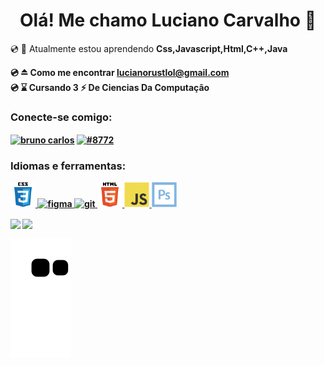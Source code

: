<h1 align="center">Olá! Me chamo Luciano Carvalho 🚀 </h1>
💿 🤖 Atualmente estou aprendendo <b>Css,Javascript,Html,C++,Java<b>
  
💿 ⏏️ Como me encontrar **lucianorustlol@gmail.com**<br>
💿 ⌛ Cursando 3 ⚡ De Ciencias Da Computação
  

<h3 align="left">Conecte-se comigo:</h3>
<p align="left">
<a href="https://github.com/LucianoCarvalhoJunior"
   
<a href="https://www.linkedin.com/in/luciano-carvalho-ba8378227/" target="blank"><img align="center" src="https://raw.githubusercontent.com/rahuldkjain/github-profile-readme-generator/master/src/images/icons/Social/linked-in-alt.svg" alt="bruno carlos" height="30" width="40" /></a>
<a href="https://discord.gg/#7884" target="blank"><img align="center" src="https://raw.githubusercontent.com/rahuldkjain/github-profile-readme-generator/master/src/images/icons/Social/discord.svg" alt="#8772" height="30" width="40" /></a>
</p>

<h3 align="left">Idiomas e ferramentas:</h3>
<p align="left"> <a href="https://www.w3schools.com/css/" target="_blank" rel="noreferrer"> <img src="https://raw.githubusercontent.com/devicons/devicon/master/icons/css3/css3-original-wordmark.svg" alt="css3" width="40" height="40"/> </a> <a href="https:// www.figma.com/" target="_blank" rel="noreferrer"> <img src="https://www.vectorlogo.zone/logos/figma/figma-icon.svg" alt="figma" width= "40" height="40"/> </a> <a href="https://git-scm.com/" target="_blank" rel="noreferrer"> <img src="https://www.vectorlogo.zone/logos/git-scm/git-scm-icon.svg" alt="git" width="40" height="40"/> </a> <a href="https://www.w3. org/html/" target="_blank" rel="noreferrer"> <img src="https://raw.githubusercontent.com/devicons/devicon/master/icons/html5/html5-original-wordmark.svg" alt ="html5" width="40" height="40"/> </a> <a href="https://developer.mozilla.org/en-US/docs/Web/JavaScript" target="_blank" rel="noreferrer"> <img src="https://raw.githubusercontent.com/devicons/devicon/master/icons/javascript/javascript-original.svg" alt="javascript" width="40" height=" 40"/> </a><a href="https://www.photoshop.com/en" target="_blank" rel="noreferrer"> <img src="https://raw.githubusercontent.com/devicons/devicon/master/icons/photoshop/photoshop-line.svg" alt="photoshop" width="40" height="40"/> </a> </p>


<img height="180em"   align="center" src="https://github-readme-stats.vercel.app/api?username=LucianoCarvalhoJunior&show_icons=true&theme=react&include_all_commits=true&count_private=true"/>
  <img height="180em"  align="center" src="https://github-readme-stats.vercel.app/api/top-langs/?username=LucianoCarvalhoJunior&layout=compact&langs_count=7&theme=react" />
  
   ![Snake animation](https://github.com/LucianoCarvalhoJunior/LucianoCarvalhoJunior/blob/output/github-contribution-grid-snake.svg)
  


